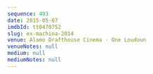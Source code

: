 ```yaml
---
sequence: 493
date: 2015-05-07
imdbId: tt0470752
slug: ex-machina-2014
venue: Alamo Drafthouse Cinema - One Loudoun
venueNotes: null
medium: null
mediumNotes: null
---
```

